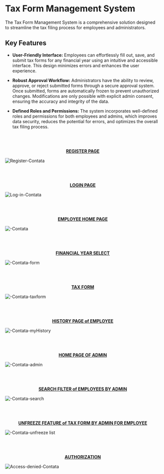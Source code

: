# Tax Form Management System

The Tax Form Management System is a comprehensive solution designed to streamline the tax filing process for employees and administrators.

## Key Features

- **User-Friendly Interface:** Employees can effortlessly fill out, save, and submit tax forms for any financial year using an intuitive and accessible interface. This design minimizes errors and enhances the user experience.

- **Robust Approval Workflow:** Administrators have the ability to review, approve, or reject submitted forms through a secure approval system. Once submitted, forms are automatically frozen to prevent unauthorized changes. Modifications are only possible with explicit admin consent, ensuring the accuracy and integrity of the data.

- **Defined Roles and Permissions:** The system incorporates well-defined roles and permissions for both employees and admins, which improves data security, reduces the potential for errors, and optimizes the overall tax filing process.

<br><br>
<p align="center">
  <strong><u>REGISTER PAGE</u></strong>
  
  ![Register-Contata](https://github.com/user-attachments/assets/8c65daa8-6e55-453f-9be8-529713e8fec6)
</p>

<br><br>
<p align="center">
  <strong><u>LOGIN PAGE</u></strong>
  
  ![Log-in-Contata](https://github.com/user-attachments/assets/01c8637f-5c23-47e6-bbfe-3a4d613dd452)
</p>

<br><br>
<p align="center">
  <strong><u>EMPLOYEE HOME PAGE</u></strong>
  
  ![-Contata](https://github.com/user-attachments/assets/843a6b65-f7a9-472c-b511-d945e61171d7)
</p>

<br><br>
<p align="center">
  <strong><u>FINANCIAL YEAR SELECT</u></strong>
  
  ![-Contata-form](https://github.com/user-attachments/assets/eeb524db-1bc0-466d-b5d6-2c6b81160fe9)
</p>

<br><br>
<p align="center">
  <strong><u>TAX FORM</u></strong>
  
  ![-Contata-taxform](https://github.com/user-attachments/assets/67cbda67-a5a2-49b0-85c3-65e03b9b9191)
</p>

<br><br>
<p align="center">
  <strong><u>HISTORY PAGE of EMPLOYEE</u></strong>
  
  ![-Contata-myHistory](https://github.com/user-attachments/assets/307449ed-dc41-47fe-aca0-9e6ba8ef9932)
</p>

<br><br>
<p align="center">
  <strong><u>HOME PAGE OF ADMIN</u></strong>
  
  ![-Contata-admin](https://github.com/user-attachments/assets/83f97f43-1adf-42ff-baa9-ff81544d9e73)
</p>

<br><br>
<p align="center">
  <strong><u>SEARCH FILTER of EMPLOYEES BY ADMIN</u></strong>
  
  ![-Contata-search](https://github.com/user-attachments/assets/535cd8f4-88a0-463b-9fd6-eb858d52c88e)
</p>

<br><br>
<p align="center">
  <strong><u>UNFREEZE FEATURE of TAX FORM BY ADMIN FOR EMPLOYEE</u></strong>
  
  ![-Contata-unfreeze list](https://github.com/user-attachments/assets/67c6cbab-5698-43f7-b669-dd2161627cea)
</p>

<br><br>
<p align="center">
  <strong><u>AUTHORIZATION</u></strong>
  
  ![Access-denied-Contata](https://github.com/user-attachments/assets/f50b22ca-3df3-4591-af88-bf6f5068231d)
</p>
